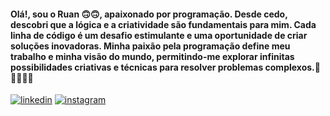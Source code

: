 #### Olá!, sou o Ruan 🙃🙃, apaixonado por programação. Desde cedo, descobri que a lógica e a criatividade são fundamentais para mim. Cada linha de código é um desafio estimulante e uma oportunidade de criar soluções inovadoras. Minha paixão pela programação define meu trabalho e minha visão do mundo, permitindo-me explorar infinitas possibilidades criativas e técnicas para resolver problemas complexos.💸💸🚀🚀🚀

[![linkedin](https://img.shields.io/badge/LinkedIn-0077B5?style=for-the-badge&logo=linkedin&logoColor=white)](https://www.linkedin.com/in/ruan-alves-11444b30a/)
[![instagram](https://img.shields.io/badge/Instagram-E4405F?style=for-the-badge&logo=instagram&logoColor=white)](https://instagram.com/ruan73747)

